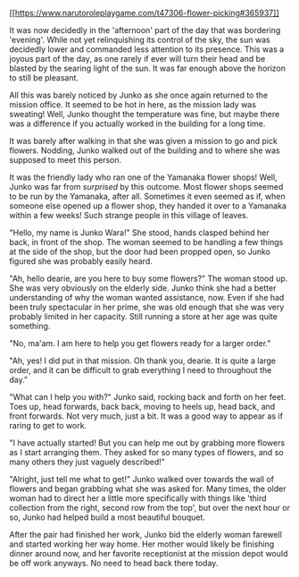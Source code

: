 [[https://www.narutoroleplaygame.com/t47306-flower-picking#365937]]

It was now decidedly in the 'afternoon' part of the day that was bordering 'evening'. While not yet relinquishing its control of the sky, the sun was decidedly lower and commanded less attention to its presence. This was a joyous part of the day, as one rarely if ever will turn their head and be blasted by the searing light of the sun. It was far enough above the horizon to still be pleasant.

All this was barely noticed by Junko as she once again returned to the mission office. It seemed to be hot in here, as the mission lady was sweating! Well, Junko thought the temperature was fine, but maybe there was a difference if you actually worked in the building for a long time. 

It was barely after walking in that she was given a mission to go and pick flowers. Nodding, Junko walked out of the building and to where she was supposed to meet this person.

It was the friendly lady who ran one of the Yamanaka flower shops! Well, Junko was far from _surprised_ by this outcome. Most flower shops seemed to be run by the Yamanaka, after all. Sometimes it even seemed as if, when someone else opened up a flower shop, they handed it over to a Yamanaka within a few weeks! Such strange people in this village of leaves.

"Hello, my name is Junko Wara!" She stood, hands clasped behind her back, in front of the shop. The woman seemed to be handling a few things at the side of the shop, but the door had been propped open, so Junko figured she was probably easily heard.

"Ah, hello dearie, are you here to buy some flowers?" The woman stood up. She was very obviously on the elderly side. Junko think she had a better understanding of why the woman wanted assistance, now. Even if she had been truly spectacular in her prime, she was old enough that she was very probably limited in her capacity. Still running a store at her age was quite something.

"No, ma'am. I am here to help you get flowers ready for a larger order."

"Ah, yes! I did put in that mission. Oh thank you, dearie. It is quite a large order, and it can be difficult to grab everything I need to throughout the day."

"What can I help you with?" Junko said, rocking back and forth on her feet. Toes up, head forwards, back back, moving to heels up, head back, and front forwards. Not very much, just a bit. It was a good way to appear as if raring to get to work.

"I have actually started! But you can help me out by grabbing more flowers as I start arranging them. They asked for so many types of flowers, and so many others they just vaguely described!"

"Alright, just tell me what to get!" Junko walked over towards the wall of flowers and began grabbing what she was asked for. Many times, the older woman had to direct her a little more specifically with things like 'third collection from the right, second row from the top', but over the next hour or so, Junko had helped build a most beautiful bouquet.

After the pair had finished her work, Junko bid the elderly woman farewell and started working her way home. Her mother would likely be finishing dinner around now, and her favorite receptionist at the mission depot would be off work anyways. No need to head back there today. 